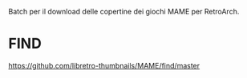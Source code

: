 Batch per il download delle copertine dei giochi MAME per RetroArch.

# FIND
https://github.com/libretro-thumbnails/MAME/find/master